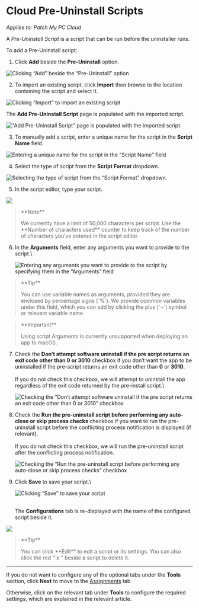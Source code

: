 # Cloud Pre-Uninstall Scripts

_Applies to: Patch My PC Cloud_

A _Pre-Uninstall Script_ is a script that can be run before the uninstaller runs.

To add a Pre-Uninstall script:

1. Click **Add** beside the **Pre-Uninstall** option.

![Clicking “Add” beside the “Pre-Uninstall” option](/_images/image-(2607).png "Clicking “Add” beside the “Pre-Uninstall” option")

2. To import an existing script, click **Import** then browse to the location containing the script and select it.

![Clicking “Import” to import an existing script](/_images/image-(2439).png "Clicking “Import” to import an existing script")

The **Add Pre-Uninstall Script** page is populated with the imported script.

![“Add Pre-Uninstall Script” page is populated with the imported script.](/_images/image-(2440).png "“Add Pre-Uninstall Script” page is populated with the imported script.")

3. To manually add a script, enter a unique name for the script in the **Script Name** field.

![Entering a unique name for the script in the “Script Name” field](/_images/image-(2441).png "Entering a unique name for the script in the “Script Name” field")

4. Select the type of script from the **Script Format** dropdown.

![Selecting the type of script from the “Script Format” dropdown.](/_images/image-(2442).png "Selecting the type of script from the “Script Format” dropdown.")

5. In the script editor, type your script.

![](/_images/image-(2443).png "")

<blockquote class="wp-block-quote">
<p>**Note**</p>
<p>We currently have a limit of 50,000 characters per script. Use the **Number of characters used** counter to keep track of the number of characters you’ve entered in the script editor.</p>
</blockquote>

6.  In the **Arguments** field, enter any arguments you want to provide to the script.\


    ![Entering any arguments you want to provide to the script by specifying them in the “Arguments” field](/_images/image-(2444).png "Entering any arguments you want to provide to the script by specifying them in the “Arguments” field")

<blockquote class="wp-block-quote">
<p>**Tip**</p>
<p>You can use variable names as arguments, provided they are enclosed by percentage signs (`%`). We provide common variables under this field, which you can add by clicking the plus (`+`) symbol or relevant variable name.</p>
</blockquote>

<blockquote class="wp-block-quote">
<p>**Important**</p>
<p>Using script Arguments is currently unsupported when deploying an app to macOS.</p>
</blockquote>

7.  Check the **Don’t attempt software uninstall if the pre script returns an exit code other than 0 or 3010** checkbox if you don’t want the app to be uninstalled if the pre-script returns an exit code other than **0** or **3010**.\
    \
    If you do not check this checkbox, we will attempt to uninstall the app regardless of the exit code returned by the pre-install script.\


    ![Checking the “Don’t attempt software uninstall if the pre script returns an exit code other than 0 or 3010” checkbox](/_images/image-(2445).png "Checking the “Don’t attempt software uninstall if the pre script returns an exit code other than 0 or 3010” checkbox")
8.  Check the **Run the pre-uninstall script before performing any auto-close or skip process checks** checkbox if you want to run the pre-uninstall script before the conflicting process notification is displayed (if relevant).\
    \
    If you do not check this checkbox, we will run the pre-uninstall script after the conflicting process notification.

    ![Checking the “Run the pre-uninstall script before performing any auto-close or skip process checks” checkbox](/_images/image-(2446).png "Checking the “Run the pre-uninstall script before performing any auto-close or skip process checks” checkbox")
9.  Click **Save** to save your script.\


    ![Clicking “Save” to save your script](/_images/image-(2447).png "Clicking “Save” to save your script")

    \
    The **Configurations** tab is re-displayed with the name of the configured script beside it.

![](/_images/image-(95).png "")

<blockquote class="wp-block-quote">
<p>**Tip**</p>
<p>You can click **Edit** to edit a script or its settings. You can also click the red “`x`” beside a script to delete it.</p>
</blockquote>

***

If you do not want to configure any of the optional tabs under the **Tools** section, click **Next** to move to the [Assignments](../../cloud-assignments-deployment-tab.md) tab.

Otherwise, click on the relevant tab under **Tools** to configure the required settings, which are explained in the relevant article.